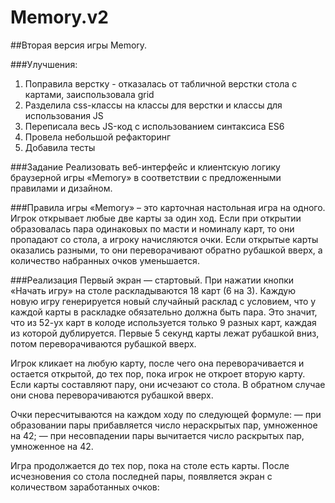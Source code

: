 # Memory.v2

##Вторая версия игры Memory.

###Улучшения:
1. Поправила верстку - отказалась от табличной верстки стола с картами, заиспользовала grid
2. Разделила css-классы на классы для верстки и классы для использования JS
3. Переписала весь JS-код с использованием синтаксиса ES6
4. Провела небольшой рефакторинг
5. Добавила тесты

###Задание
Реализовать веб-интерфейс и клиентскую логику браузерной игры «Memory» в соответствии с предложенными правилами и дизайном.

###Правила игры
«Memory» – это карточная настольная игра на одного. Игрок открывает любые две карты за один ход. Если при открытии образовалась пара одинаковых по масти и номиналу карт, то они пропадают со стола, а игроку начисляются очки. Если открытые карты оказались разными, то они переворачивают обратно рубашкой вверх, а количество набранных очков уменьшается.

###Реализация
Первый экран — стартовый.
При нажатии кнопки «Начать игру» на столе раскладываются 18 карт (6 на 3). Каждую новую игру генерируется новый случайный расклад с условием, что у каждой карты в раскладке обязательно должна быть пара. Это значит, что из 52-ух карт в колоде используется только 9 разных карт, каждая из которой дублируется. Первые 5 секунд карты лежат рубашкой вниз, потом переворачиваются рубашкой вверх.

Игрок кликает на любую карту, после чего она переворачивается и остается открытой, до тех пор, пока игрок не откроет вторую карту. Если карты составляют пару, они исчезают со стола. В обратном случае они снова переворачиваются рубашкой вверх.

Очки пересчитываются на каждом ходу по следующей формуле:
— при образовании пары прибавляется число нераскрытых пар, умноженное на 42;
— при несовпадении пары вычитается число раскрытых пар, умноженное на 42.

Игра продолжается до тех пор, пока на столе есть карты. После исчезновения со стола последней пары, появляется экран с количеством заработанных очков:

